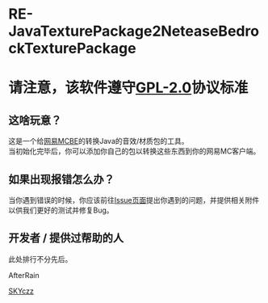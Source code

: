 <h1> RE-JavaTexturePackage2NeteaseBedrockTexturePackage</h1>
<H1> 请注意，该软件遵守<a href="https://www.gnu.org/licenses/old-licenses/gpl-2.0.html">GPL-2.0</a>协议标准
<h2> 这啥玩意？</h2>
<p> 这是一个给<a href="https://mc.163.com/">网易MCBE</a>的转换Java的音效/材质包的工具。</br>当初始化完毕后，你可以添加你自己的包以转换这些东西到你的网易MC客户端。</p>
<h2> 如果出现报错怎么办？</h2>
<p> 当你遇到错误的时候，你应该前往<a href="https://github.com/Caritusy/RE-JavaTexturePackage2NeteaseBedrockTexturePackage/issues">Issue页面</a>提出你遇到的问题，并提供相关附件以供我们更好的测试并修复Bug。</p>
<h2> 开发者 / 提供过帮助的人 </h2>
<p> 此处排行不分先后。</p>
AfterRain</p>
<a href="https://github.com/SKYczz">SKYczz</a></p>

